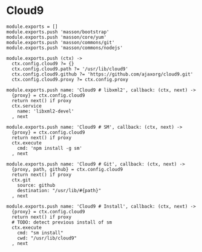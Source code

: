 
# Cloud9

    module.exports = []
    module.exports.push 'masson/bootstrap'
    module.exports.push 'masson/core/yum'
    module.exports.push 'masson/commons/git'
    module.exports.push 'masson/commons/nodejs'

    module.exports.push (ctx) ->
      ctx.config.cloud9 ?= {}
      ctx.config.cloud9.path ?= '/usr/lib/cloud9'
      ctx.config.cloud9.github ?= 'https://github.com/ajaxorg/cloud9.git'
      ctx.config.cloud9.proxy ?= ctx.config.proxy

    module.exports.push name: 'Cloud9 # libxml2', callback: (ctx, next) ->
      {proxy} = ctx.config.cloud9
      return next() if proxy
      ctx.service
        name: 'libxml2-devel'
      , next

    module.exports.push name: 'Cloud9 # SM', callback: (ctx, next) ->
      {proxy} = ctx.config.cloud9
      return next() if proxy
      ctx.execute
        cmd: 'npm install -g sm'
      , next

    module.exports.push name: 'Cloud9 # Git', callback: (ctx, next) ->
      {proxy, path, github} = ctx.config.cloud9
      return next() if proxy
      ctx.git
        source: github
        destination: "/usr/lib/#{path}"
      , next

    module.exports.push name: 'Cloud9 # Install', callback: (ctx, next) ->
      {proxy} = ctx.config.cloud9
      return next() if proxy
      # TODO: detect previous install of sm
      ctx.execute
        cmd: "sm install"
        cwd: "/usr/lib/cloud9"
      , next


